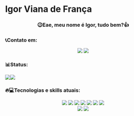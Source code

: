 # Igor Viana de França

### <div align="center">😉Eae, meu nome é Igor, tudo bem?👍</div>

### 📞Contato em:

<div align="center">
 
<a href="mailto:igorvianacont@gmail.com"><img src="https://img.shields.io/badge/Gmail-D14836?style=for-the-badge&logo=gmail&logoColor=white" target="_blank"></a>
<a href="https://www.linkedin.com/in/igor-viana-914754230/"><img src="https://img.shields.io/badge/LinkedIn-0077B5?style=for-the-badge&logo=linkedin&logoColor=white"></a>

</div>

### 📊Status:

<div align="center" style="display:flex; justify_content:center; align-items:center;">
<img 
style="" 
src="https://github-readme-stats.vercel.app/api?username=IgorVianadF&show_icons=true&theme=tokyonight">
<img 
src="https://github-profile-summary-cards.vercel.app/api/cards/stats?username=IgorVianadF&theme=tokyonight"
style="">

</div>

### 🔥💻Tecnologias e skills atuais:

<div align="center">
    <img src="https://img.shields.io/badge/JavaScript-F7DF1E?style=for-the-badge&logo=javascript&logoColor=black">
    <img src="https://img.shields.io/badge/Express.js-404D59?style=for-the-badge">
    <img src="https://img.shields.io/badge/Node.js-43853D?style=for-the-badge&logo=node.js&logoColor=white">
    <img src="https://img.shields.io/badge/HTML5-E34F26?style=for-the-badge&logo=html5&logoColor=white">
    <img src="https://img.shields.io/badge/CSS3-1572B6?style=for-the-badge&logo=css3&logoColor=white">
    <img src="https://img.shields.io/badge/Python-14354C?style=for-the-badge&logo=python&logoColor=white">
    <img src="https://img.shields.io/badge/Java-ED8B00?style=for-the-badge&logo=openjdk&logoColor=white">
</div>
<div align="center">
    <img src="https://img.shields.io/badge/MongoDB-4EA94B?style=for-the-badge&logo=mongodb&logoColor=white">
    <img src="https://img.shields.io/badge/Amazon_AWS-232F3E?style=for-the-badge&logo=amazon-aws&logoColor=white">
</div>
